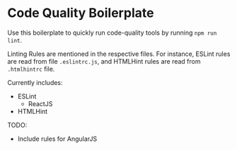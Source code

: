 # Code Quality Boilerplate

Use this boilerplate to quickly run code-quality tools by running `npm run lint`.

Linting Rules are mentioned in the respective files. For instance, ESLint rules are read from file `.eslintrc.js`, and HTMLHint rules are read from `.htmlhintrc` file.

Currently includes:

- ESLint
  - ReactJS
- HTMLHint

TODO:
- Include rules for AngularJS

